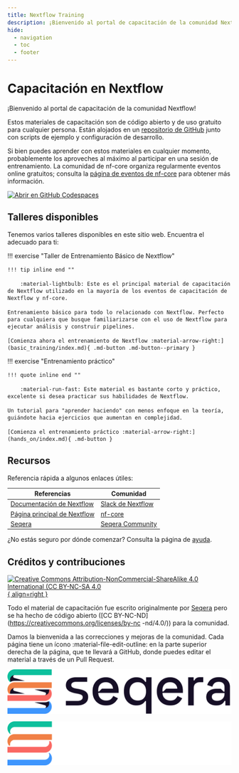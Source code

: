 ```yaml
---
title: Nextflow Training
description: ¡Bienvenido al portal de capacitación de la comunidad Nextflow!
hide:
  - navigation
  - toc
  - footer
---
```


# Capacitación en Nextflow

¡Bienvenido al portal de capacitación de la comunidad Nextflow!

Estos materiales de capacitación son de código abierto y de uso gratuito para cualquier persona.
Están alojados en un [repositorio de GitHub](https://github.com/nextflow-io/training) junto con scripts de ejemplo y configuración de desarrollo.

Si bien puedes aprender con estos materiales en cualquier momento, probablemente los aproveches al máximo al participar en una sesión de entrenamiento.
La comunidad de nf-core organiza regularmente eventos online gratuitos; consulta la [página de eventos de nf-core](https://nf-co.re/events) para obtener más información.

[![Abrir en GitHub Codespaces](https://github.com/codespaces/badge.svg)](https://codespaces.new/nextflow-io/training?quickstart=1&ref=master)

## Talleres disponibles

Tenemos varios talleres disponibles en este sitio web.
Encuentra el adecuado para ti:

!!! exercise "Taller de Entrenamiento Básico de Nextflow"

    !!! tip inline end ""

        :material-lightbulb: Este es el principal material de capacitación de Nextflow utilizado en la mayoría de los eventos de capacitación de Nextflow y nf-core.

    Entrenamiento básico para todo lo relacionado con Nextflow. Perfecto para cualquiera que busque familiarizarse con el uso de Nextflow para ejecutar análisis y construir pipelines.

    [Comienza ahora el entrenamiento de Nextflow :material-arrow-right:](basic_training/index.md){ .md-button .md-button--primary }

!!! exercise "Entrenamiento práctico"

    !!! quote inline end ""

        :material-run-fast: Este material es bastante corto y práctico, excelente si desea practicar sus habilidades de Nextflow.

    Un tutorial para "aprender haciendo" con menos enfoque en la teoría, guiándote hacia ejercicios que aumentan en complejidad.

    [Comienza el entrenamiento práctico :material-arrow-right:](hands_on/index.md){ .md-button }

## Recursos

Referencia rápida a algunos enlaces útiles:

| Referencias                                                             | Comunidad                                                      |
| ----------------------------------------------------------------------- | -------------------------------------------------------------- |
| [Documentación de Nextflow](https://nextflow.io/docs/latest/index.html) | [Slack de Nextflow](https://www.nextflow.io/slack-invite.html) |
| [Página principal de Nextflow](https://nextflow.io/)                    | [nf-core](https://nf-co.re/)                                   |
| [Seqera](https://seqera.io/)                                            | [Seqera Community](https://community.seqera.io)                |

¿No estás seguro por dónde comenzar? Consulta la página de [ayuda](help.md).

## Créditos y contribuciones

[![Creative Commons Attribution-NonCommercial-ShareAlike 4.0 International (CC BY-NC-SA 4.0](assets/img/cc_by-nc-nd.svg){ align=right }](https://creativecommons.org/licenses/by-nc-nd/4.0/)

Todo el material de capacitación fue escrito originalmente por [Seqera](https://seqera.io) pero se ha hecho de código abierto ([CC BY-NC-ND](https://creativecommons.org/licenses/by-nc -nd/4.0/)) para la comunidad.

Damos la bienvenida a las correcciones y mejoras de la comunidad.
Cada página tiene un ícono :material-file-edit-outline: en la parte superior derecha de la página, que te llevará a GitHub, donde puedes editar el material a través de un Pull Request.

<div markdown class="homepage_logos">

![Seqera](assets/img/seqera_logo.png#only-light)

![Seqera](assets/img/seqera_logo_dark.png#only-dark)

</div>
